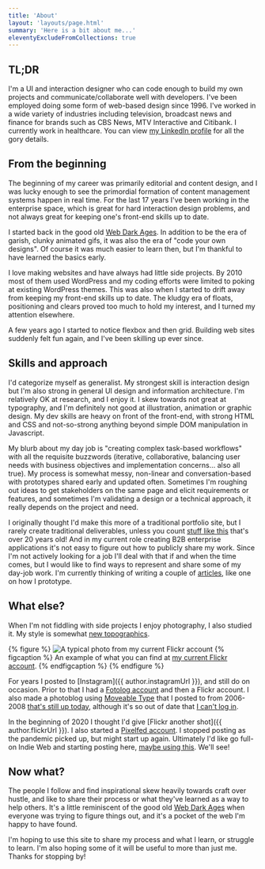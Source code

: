 ```yaml
---
title: 'About'
layout: 'layouts/page.html'
summary: 'Here is a bit about me...'
eleventyExcludeFromCollections: true
---
```

## TL;DR
I'm a UI and interaction designer who can code enough to build my own projects and communicate/collaborate well with developers. I've been employed doing some form of web-based design since 1996. I've worked in a wide variety of industries including television, broadcast news and finance for brands such as CBS News, MTV Interactive and Citibank. I currently work in healthcare. You can view [my LinkedIn profile](https://www.linkedin.com/in/danabyerly/) for all the gory details.

## From the beginning
The beginning of my career was primarily editorial and content design, and I was lucky enough to see the primordial formation of content management systems happen in real time. For the last 17 years I've been working in the enterprise space, which is great for hard interaction design problems, and not always great for keeping one's front-end skills up to date.

I started back in the good old [Web Dark Ages](https://pavellaptev.github.io/web-dark-ages/). In addition to be the era of garish, clunky animated gifs, it was also the era of "code your own designs". Of course it was much easier to learn then, but I'm thankful to have learned the basics early.

I love making websites and have always had little side projects. By 2010 most of them used WordPress and my coding efforts were limited to poking at existing WordPress themes. This was also when I started to drift away from keeping my front-end skills up to date. The kludgy era of floats, positioning and clears proved too much to hold my interest, and I turned my attention elsewhere.

A few years ago I started to notice flexbox and then grid. Building web sites suddenly felt fun again, and I've been skilling up  ever since.

## Skills and approach
I'd categorize myself as generalist. My strongest skill is interaction design but I'm also strong in general UI design and information architecture. I'm relatively OK at research, and I enjoy it. I skew towards not great at typography, and I'm definitely not good at illustration, animation or graphic design. My dev skills are heavy on front of the front-end, with strong HTML and CSS and not-so-strong anything beyond simple DOM manipulation in Javascript.

My blurb about my day job is "creating complex task-based workflows" with all the requisite buzzwords (iterative, collaborative, balancing user needs with business objectives and implementation concerns... also all true). My process is somewhat messy, non-linear and conversation-based with prototypes shared early and updated often. Sometimes I'm roughing out ideas to get stakeholders on the same page and elicit requirements or features, and sometimes I'm validating a design or a technical approach, it really depends on the project and need.


I originally thought I'd make this more of a traditional portfolio site, but I rarely create traditional deliverables, unless you count [stuff like this](https://twitter.com/johncutlefish/status/1228536899733573632) that's over 20 years old! And in my current role creating B2B enterprise applications it's not easy to figure out how to publicly share my work. Since I'm not actively looking for a job I'll deal with that if and when the time comes, but I would like to find ways to represent and share some of my day-job work. I'm currently thinking of writing a couple of [articles](/articles/), like one on how I prototype.

## What else?
When I'm not fiddling with side projects I enjoy photography, I also studied it. My style is somewhat [new topographics](https://www.artsy.net/gene/new-topographics).

{% figure %}
  <img src="/img/flickr-hello.jpg" class="img-fill" alt="A typical photo from my current Flickr account" loading="lazy" />
  {% figcaption %}
    An example of what you can find at <a href="https://www.flickr.com/photos/danabyerly">my current Flickr account</a>.
  {% endfigcaption %}
{% endfigure %}

For years I posted to [Instagram]({{ author.instagramUrl }}), and still do on occasion. Prior to that I had a [Fotolog account](https://en.wikipedia.org/wiki/Fotolog)  and then a Flickr account. I also made a photoblog using [Moveable Type](https://movabletype.org/) that I posted to from 2006-2008 [that's still up today](http://lookist.org/), although it's so out of date that [I can't log in](https://twitter.com/superterrific/status/1191515208042328065).

 In the beginning of 2020 I thought I'd give [Flickr another shot]({{ author.flickrUrl }}). I also started a [Pixelfed account](https://pixfed.com/superterrific). I stopped posting as the pandemic picked up, but might start up again. Ultimately I'd like go full-on Indie Web and starting posting here, [maybe using this](https://github.com/tannerdolby/eleventy-photo-gallery). We'll see!

## Now what?
The people I follow and find inspirational skew heavily towards craft over hustle, and like to share their process or what they've learned as a way to help others. It's a little reminiscent of the good old [Web Dark Ages](https://pavellaptev.github.io/web-dark-ages/) when everyone was trying to figure things out, and it's a pocket of the web I'm happy to have found.

I'm hoping to use this site to share my process and what I learn, or struggle to learn.  I'm also hoping some of it will be useful to more than just me. Thanks for stopping by!
